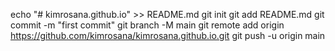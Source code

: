 echo "# kimrosana.github.io" >> README.md
git init
git add README.md
git commit -m "first commit"
git branch -M main
git remote add origin https://github.com/kimrosana/kimrosana.github.io.git
git push -u origin main
